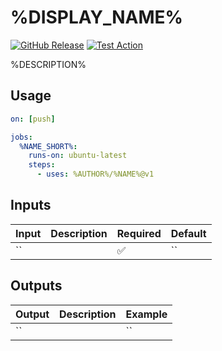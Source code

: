 # %DISPLAY_NAME%

[![GitHub Release](https://img.shields.io/github/v/release/%AUTHOR%/%NAME%)](https://github.com/%AUTHOR%/%NAME%/releases/)
[![Test Action](https://github.com/%AUTHOR%/%NAME%/actions/workflows/test.yml/badge.svg)](https://github.com/%AUTHOR%/%NAME%/actions/workflows/test.yml)

%DESCRIPTION%

## Usage

```yml
on: [push]

jobs:
  %NAME_SHORT%:
    runs-on: ubuntu-latest
    steps:
      - uses: %AUTHOR%/%NAME%@v1
```

## Inputs

| Input | Description | Required | Default |
| ----- | ----------- | -------- | ------- |
| ``    |             | ✅       | ``      |

## Outputs

| Output | Description | Example |
| ------ | ----------- | ------- |
| ``     |             | ``      |
